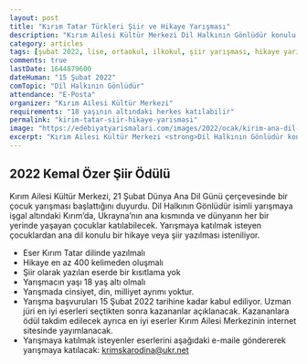 ```yaml
---
layout: post
title: "Kırım Tatar Türkleri Şiir ve Hikaye Yarışması"
description: "Kırım Ailesi Kültür Merkezi Dil Halkının Gönlüdür konulu Şiir ve Hikaye yarışması düzenliyor."
category: articles
tags: [şubat 2022, lise, ortaokul, ilkokul, şiir yarışması, hikaye yarışması]
comments: true
lastDate: 1644879600
dateHuman: "15 Şubat 2022"
comTopic: "Dil Halkının Gönlüdür"
attendance: "E-Posta"
organizer: "Kırım Ailesi Kültür Merkezi"
requirements: "18 yaşının altındaki herkes katılabilir"
permalink: "kirim-tatar-siir-hikaye-yarismasi"
image: "https://edebiyatyarismalari.com/images/2022/ocak/kirim-ana-dil-gunu-siir-hikaye-yarismasi.jpg"
excerpt: "Kırım Ailesi Kültür Merkezi <strong>Dil Halkının Gönlüdür konulu Şiir ve Hikaye yarışması</strong> düzenliyor."
---
```


## 2022 Kemal Özer Şiir Ödülü
Kırım Ailesi Kültür Merkezi, 21 Şubat Dünya Ana Dil Günü çerçevesinde bir çocuk yarışması başlattığını duyurdu. Dil Halkının Gönlüdür isimli yarışmaya işgal altındaki Kırım’da, Ukrayna’nın ana kısmında ve dünyanın her bir yerinde yaşayan çocuklar katılabilecek. Yarışmaya katılmak isteyen çocuklardan ana dil konulu bir hikaye veya şiir yazılması isteniliyor.  

- Eser Kırım Tatar dilinde yazılmalı
- Hikaye en az 400 kelimeden oluşmalı
- Şiir olarak yazılan eserde bir kısıtlama yok
- Yarışmacın yaşı 18 yaş altı olmalı
- Yarışmada cinsiyet, din, milliyet ayrımı yoktur.
- Yarışma başvuruları 15 Şubat 2022 tarihine kadar kabul ediliyor. Uzman jüri en iyi eserleri seçtikten sonra kazananlar açıklanacak. Kazananlara ödül takdim edilecek ayrıca en iyi eserler Kırım Ailesi Merkezinin internet sitesinde yayımlanacak.
- Yarışmaya katılmak isteyenler eserlerini aşağıdaki e-maile göndererek yarışmaya katılacak: krimskarodina@ukr.net